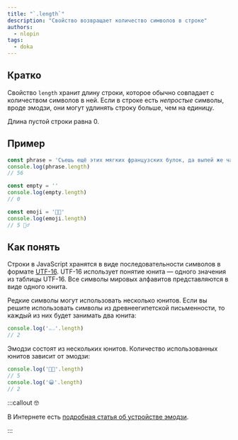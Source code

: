 ```yaml
---
title: "`.length`"
description: "Свойство возвращает количество символов в строке"
authors:
  - nlopin
tags:
  - doka
---
```


## Кратко

Свойство `length` хранит длину строки, которое обычно совпадает с количеством символов в ней. Если в строке есть _непростые_ символы, вроде эмодзи, они могут удлинять строку больше, чем на единицу.

Длина пустой строки равна 0.

## Пример

```js
const phrase = 'Съешь ещё этих мягких французских булок, да выпей же чаю'
console.log(phrase.length)
// 56

const empty = ''
console.log(empty.length)
// 0

const emoji = '👩‍💻'
console.log(emoji.length)
// 5 🤷‍♂️
```

## Как понять

Строки в JavaScript хранятся в виде последовательности символов в формате [UTF-16](https://en.wikipedia.org/wiki/UTF-16). UTF-16 использует понятие юнита — одного значения из таблицы UTF-16. Все символы мировых алфавитов представляются в виде одного юнита.

Редкие символы могут использовать несколько юнитов. Если вы решите использовать символы из древнеегипетской письменности, то каждый из них будет занимать два юнита:

```js
console.log('𓀿'.length)
// 2
```

Эмодзи состоят из нескольких юнитов. Количество использованных юнитов зависит от эмодзи:

```js
console.log('👩‍💻'.length)
// 5
console.log('😀'.length)
// 2
```

:::callout 🤓

В Интернете есть [подробная статья об устройстве эмодзи](https://habr.com/ru/company/itelma/blog/549366/).

:::
